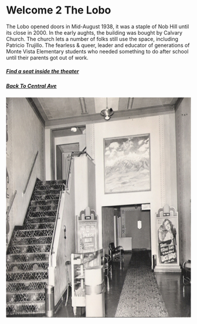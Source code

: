# Welcome 2 The Lobo

The Lobo opened doors in Mid-August 1938, it was a staple of Nob Hill until its close in 2000. In the early aughts, the building was bought by Calvary Church. The church lets a number of folks still use the space, including Patricio Trujillo. The fearless & queer, leader and educator of generations of Monte Vista Elementary students who needed something to do after school until their parents got out of work. 

   ##### [Find a seat inside the theater](https://github.com/SageGrey/exp-exp-exp/blob/main/zzzzz_cards/1_welcomeMessage.md)
   ##### [Back To Central Ave](https://github.com/SageGrey/exp-exp-exp/blob/main/Welcome_To_CentralAve.md)

<p align="center">
<img width="1000" height="600" src="https://github.com/SageGrey/exp-exp-exp/blob/main/ooooo_mixedMedia/i3_loboLobby_decadeUnknown.jpg">
</p>


 



